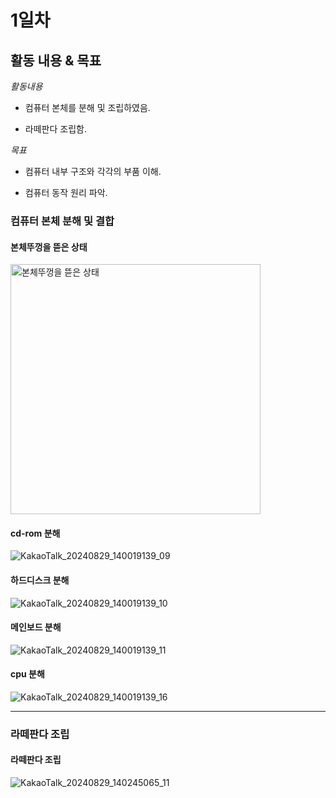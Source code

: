 # 1일차


## 활동 내용 & 목표
*활동내용*

- 컴퓨터 본체를 분해 및 조립하였음.


- 라떼판다 조립함.


*목표*


- 컴퓨터 내부 구조와 각각의 부품 이해.


- 컴퓨터 동작 원리 파악.


### 컴퓨터 본체 분해 및 결합


#### 본체뚜껑을 뜯은 상태


<img src="./img/KakaoTalk_20240829_140019139_07" alt="본체뚜껑을 뜯은 상태" width="400">


#### cd-rom 분해


![KakaoTalk_20240829_140019139_09](https://github.com/user-attachments/assets/bbfa2bf6-01fd-469e-b57d-98632e0361d0)


#### 하드디스크 분해


![KakaoTalk_20240829_140019139_10](https://github.com/user-attachments/assets/7b07f50f-14b4-44a0-aa5d-22ff78e83d31)


#### 메인보드 분해


![KakaoTalk_20240829_140019139_11](https://github.com/user-attachments/assets/da7caea8-65fd-4929-a6b3-d15205f506af)


#### cpu 분해


![KakaoTalk_20240829_140019139_16](https://github.com/user-attachments/assets/8ffa04bc-a654-48ed-9cf0-2faacfc1d823)


----------


### 라떼판다 조립


#### 라떼판다 조립


![KakaoTalk_20240829_140245065_11](https://github.com/user-attachments/assets/d77fa049-ed0a-4f9d-93fd-e9d83c645469)
